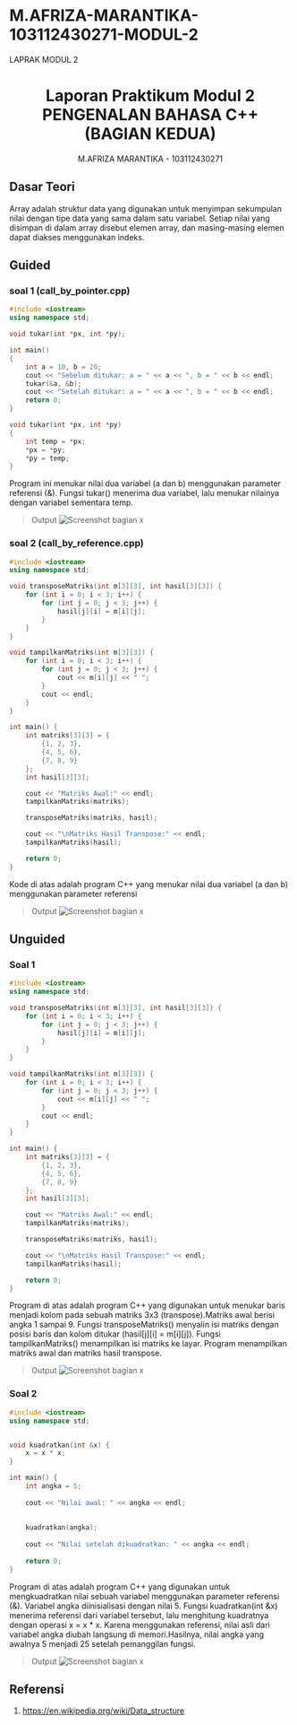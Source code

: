 # M.AFRIZA-MARANTIKA-103112430271-MODUL-2
LAPRAK MODUL 2

# <h1 align="center">Laporan Praktikum Modul 2 <br> PENGENALAN BAHASA C++ (BAGIAN KEDUA) </h1>
<p align="center">M.AFRIZA MARANTIKA - 103112430271</p>

## Dasar Teori

Array adalah struktur data yang digunakan untuk menyimpan sekumpulan nilai dengan tipe data yang sama dalam satu variabel. Setiap nilai yang disimpan di dalam array disebut elemen array, dan masing-masing elemen dapat diakses menggunakan indeks.
## Guided
### soal 1 (call_by_pointer.cpp)
```c++
#include <iostream>
using namespace std;

void tukar(int *px, int *py); 

int main()
{
    int a = 10, b = 20;
    cout << "Sebelum ditukar: a = " << a << ", b = " << b << endl;
    tukar(&a, &b);
    cout << "Setelah ditukar: a = " << a << ", b = " << b << endl;
    return 0;
}

void tukar(int *px, int *py)
{
    int temp = *px;
    *px = *py;
    *py = temp;
}
```
Program ini menukar nilai dua variabel (a dan b) menggunakan parameter referensi (&).
Fungsi tukar() menerima dua variabel, lalu menukar nilainya dengan variabel sementara temp.


> Output
> ![Screenshot bagian x](output/ssguided1.png)
### soal 2 (call_by_reference.cpp)
```c++
#include <iostream>
using namespace std;

void transposeMatriks(int m[3][3], int hasil[3][3]) {
    for (int i = 0; i < 3; i++) {
        for (int j = 0; j < 3; j++) {
            hasil[j][i] = m[i][j];
        }
    }
}

void tampilkanMatriks(int m[3][3]) {
    for (int i = 0; i < 3; i++) {
        for (int j = 0; j < 3; j++) {
            cout << m[i][j] << " ";
        }
        cout << endl;
    }
}

int main() {
    int matriks[3][3] = {
        {1, 2, 3},
        {4, 5, 6},
        {7, 8, 9}
    };
    int hasil[3][3];

    cout << "Matriks Awal:" << endl;
    tampilkanMatriks(matriks);

    transposeMatriks(matriks, hasil);

    cout << "\nMatriks Hasil Transpose:" << endl;
    tampilkanMatriks(hasil);

    return 0;
}
```
Kode di atas adalah program C++ yang menukar nilai dua variabel (a dan b) menggunakan parameter referensi

> Output
> ![Screenshot bagian x](output/ssguided2.png)


## Unguided

### Soal 1

```c++
#include <iostream>
using namespace std;

void transposeMatriks(int m[3][3], int hasil[3][3]) {
    for (int i = 0; i < 3; i++) {
        for (int j = 0; j < 3; j++) {
            hasil[j][i] = m[i][j];
        }
    }
}

void tampilkanMatriks(int m[3][3]) {
    for (int i = 0; i < 3; i++) {
        for (int j = 0; j < 3; j++) {
            cout << m[i][j] << " ";
        }
        cout << endl;
    }
}

int main() {
    int matriks[3][3] = {
        {1, 2, 3},
        {4, 5, 6},
        {7, 8, 9}
    };
    int hasil[3][3];

    cout << "Matriks Awal:" << endl;
    tampilkanMatriks(matriks);

    transposeMatriks(matriks, hasil);

    cout << "\nMatriks Hasil Transpose:" << endl;
    tampilkanMatriks(hasil);

    return 0;
}
```
Program di atas adalah program C++ yang digunakan untuk menukar baris menjadi kolom pada sebuah matriks 3x3 (transpose).Matriks awal berisi angka 1 sampai 9. Fungsi transposeMatriks() menyalin isi matriks dengan posisi baris dan kolom ditukar (hasil[j][i] = m[i][j]). Fungsi tampilkanMatriks() menampilkan isi matriks ke layar. Program menampilkan matriks awal dan matriks hasil transpose.
       


> Output
> ![Screenshot bagian x](output/ssunguided1.png)



### Soal 2

```c++
#include <iostream>
using namespace std;


void kuadratkan(int &x) {
    x = x * x;
}

int main() {
    int angka = 5;
    
    cout << "Nilai awal: " << angka << endl;
    
    
    kuadratkan(angka);
    
    cout << "Nilai setelah dikuadratkan: " << angka << endl;
    
    return 0;
}
```
Program di atas adalah program C++ yang digunakan untuk mengkuadratkan nilai sebuah variabel menggunakan parameter referensi (&). Variabel angka diinisialisasi dengan nilai 5. Fungsi kuadratkan(int &x) menerima referensi dari variabel tersebut, lalu menghitung kuadratnya dengan operasi x = x * x. Karena menggunakan referensi, nilai asli dari variabel angka diubah langsung di memori.Hasilnya, nilai angka yang awalnya 5 menjadi 25 setelah pemanggilan fungsi.


> Output
> ![Screenshot bagian x](output/ssunguided2.png)


## Referensi

1. https://en.wikipedia.org/wiki/Data_structure
